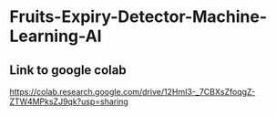# Fruits-Expiry-Detector-Machine-Learning-AI
## Link to google colab
https://colab.research.google.com/drive/12HmI3-_7CBXsZfoqgZ-ZTW4MPksZJ9qk?usp=sharing
